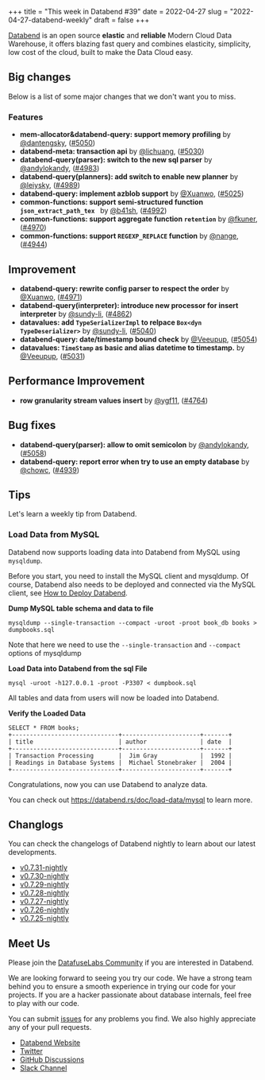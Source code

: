 +++
title = "This week in Databend #39"
date = 2022-04-27
slug = "2022-04-27-databend-weekly"
draft = false
+++

[Databend](https://github.com/datafuselabs/databend) is an open source **elastic** and **reliable** Modern Cloud Data Warehouse, it offers blazing fast query and combines elasticity, simplicity, low cost of the cloud, built to make the Data Cloud easy.

## Big changes

Below is a list of some major changes that we don't want you to miss.

### Features

- **mem-allocator&databend-query: support memory profiling** by [@dantengsky](https://github.com/dantengsky), ([#5050](https://github.com/datafuselabs/databend/pull/5050))
- **databend-meta: transaction api** by [@lichuang](https://github.com/lichuang), ([#5030](https://github.com/datafuselabs/databend/pull/5030))
- **databend-query(parser):  switch to the new sql parser** by [@andylokandy](https://github.com/andylokandy), ([#4983](https://github.com/datafuselabs/databend/pull/4983))
- **databend-query(planners): add switch to enable new planner** by [@leiysky](https://github.com/leiysky), ([#4989](https://github.com/datafuselabs/databend/pull/4989))
- **databend-query: implement azblob support** by [@Xuanwo](https://github.com/Xuanwo), ([#5025](https://github.com/datafuselabs/databend/pull/5025))
- **common-functions: support semi-structured function `json_extract_path_tex `** by [@b41sh](https://github.com/b41sh), ([#4992](https://github.com/datafuselabs/databend/pull/4992))
- **common-functions: support aggregate function `retention`** by [@fkuner](https://github.com/fkuner), ([#4970](https://github.com/datafuselabs/databend/pull/4970))
- **common-functions: support `REGEXP_REPLACE` function** by [@nange](https://github.com/nange), ([#4944](https://github.com/datafuselabs/databend/pull/4944))


## Improvement

- **databend-query: rewrite config parser to respect the order** by [@Xuanwo](https://github.com/Xuanwo), ([#4971](https://github.com/datafuselabs/databend/pull/4971))
- **databend-query(interpreter): introduce new processor for insert interpreter** by [@sundy-li](https://github.com/sundy-li), ([#4862](https://github.com/datafuselabs/databend/pull/4862))
- **datavalues: add `TypeSerializerImpl` to relpace `Box<dyn TypeDeserializer>`** by [@sundy-li](https://github.com/sundy-li), ([#5040](https://github.com/datafuselabs/databend/pull/5040))
- **databend-query: date/timestamp bound check** by [@Veeupup](https://github.com/Veeupup), ([#5054](https://github.com/datafuselabs/databend/pull/5054))
- **datavalues: `TimeStamp` as basic and alias datetime to timestamp.** by [@Veeupup](https://github.com/Veeupup), ([#5031](https://github.com/datafuselabs/databend/pull/5031))

## Performance Improvement

- **row granularity stream values insert** by [@ygf11](https://github.com/ygf11), ([#4764](https://github.com/datafuselabs/databend/pull/4764))

## Bug fixes

- **databend-query(parser):  allow to omit semicolon** by [@andylokandy](https://github.com/andylokandy), ([#5058](https://github.com/datafuselabs/databend/pull/5058))
- **databend-query: report error when try to use an empty database** by [@chowc](https://github.com/chowc), ([#4939](https://github.com/datafuselabs/databend/pull/4939))

## Tips

Let's learn a weekly tip from Databend.

### Load Data from MySQL

Databend now supports loading data into Databend from MySQL using `mysqldump`.

Before you start, you need to install the MySQL client and mysqldump. Of course, Databend also needs to be deployed and connected via the MySQL client, see [How to Deploy Databend](https://databend.rs/doc/deploy).

**Dump MySQL table schema and data to file**

```shell
mysqldump --single-transaction --compact -uroot -proot book_db books > dumpbooks.sql
```

Note that here we need to use the `--single-transaction` and `--compact` options of mysqldump

**Load Data into Databend from the sql File**

```shell
mysql -uroot -h127.0.0.1 -proot -P3307 < dumpbook.sql
```

All tables and data from users will now be loaded into Databend.

**Verify the Loaded Data**

```shell
SELECT * FROM books;
+------------------------------+----------------------+-------+
| title                        | author               | date  |
+------------------------------+----------------------+-------+
| Transaction Processing       |  Jim Gray            |  1992 |
| Readings in Database Systems |  Michael Stonebraker |  2004 |
+------------------------------+----------------------+-------+
```

Congratulations, now you can use Databend to analyze data.

You can check out <https://databend.rs/doc/load-data/mysql> to learn more.

## Changlogs

You can check the changelogs of Databend nightly to learn about our latest developments.

- [v0.7.31-nightly](https://github.com/datafuselabs/databend/releases/tag/v0.7.31-nightly)
- [v0.7.30-nightly](https://github.com/datafuselabs/databend/releases/tag/v0.7.30-nightly)
- [v0.7.29-nightly](https://github.com/datafuselabs/databend/releases/tag/v0.7.29-nightly)
- [v0.7.28-nightly](https://github.com/datafuselabs/databend/releases/tag/v0.7.28-nightly)
- [v0.7.27-nightly](https://github.com/datafuselabs/databend/releases/tag/v0.7.27-nightly)
- [v0.7.26-nightly](https://github.com/datafuselabs/databend/releases/tag/v0.7.26-nightly)
- [v0.7.25-nightly](https://github.com/datafuselabs/databend/releases/tag/v0.7.25-nightly)

## Meet Us

Please join the [DatafuseLabs Community](https://github.com/datafuselabs/) if you are interested in Databend.

We are looking forward to seeing you try our code. We have a strong team behind you to ensure a smooth experience in trying our code for your projects.
If you are a hacker passionate about database internals, feel free to play with our code.

You can submit [issues](https://github.com/datafuselabs/databend/issues) for any problems you find. We also highly appreciate any of your pull requests.

- [Databend Website](https://databend.rs)
- [Twitter](https://twitter.com/Datafuse_Labs)
- [GitHub Discussions](https://github.com/datafuselabs/databend/discussions)
- [Slack Channel](https://link.databend.rs/join-slack)
